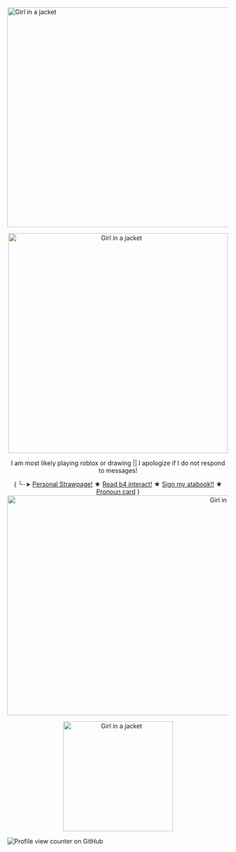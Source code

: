 <img src="https://i.postimg.cc/yYjkQVY2/pe49fb.png" alt="Girl in a jacket" width="1000" height="500">

<p align="center">
<img src="https://i.pinimg.com/736x/ed/53/70/ed5370df6de8b70bcc58bf87fb162fac.jpg" alt="Girl in a jacket" width="500" height="500">

<p align="center">
 I am most likely playing roblox or drawing || I apologize if I do not respond to messages!
  


<p align="center">
  
  
</p>

<p align="center">
  {
      ╰┈➤ 
      <a href="https://0celot00.straw.page">Personal Strawpage!</a>
      ★
      <a href="https://ponytownprof.straw.page">Read b4 interact!</a>
      ★
      <a href= "https://0celot00.atabook.org">Sign my atabook!!</a>
      ★
      <a href= "https://en.pronouns.page/@0celot_o">Pronoun card</a>
  }

<img src="https://i.postimg.cc/yYjkQVY2/pe49fb.png" alt="Girl in a jacket" width="1000" height="500">

<p align="center">
 <img src="https://chuuyacomehome.carrd.co/assets/images/image01.gif?v08767071752061" alt="Girl in a jacket" width="250" height="250">
 
![Profile view counter on GitHub](https://komarev.com/ghpvc/?username=0celot0)








